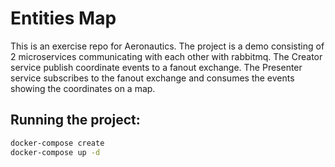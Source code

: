 # Entities Map

This is an exercise repo for Aeronautics.
The project is a demo consisting of 2 microservices communicating with each other with rabbitmq.
The Creator service publish coordinate events to a fanout exchange.
The Presenter service subscribes to the fanout exchange and consumes the events showing the coordinates on a map.

## Running the project:

```bash
docker-compose create
docker-compose up -d
```
